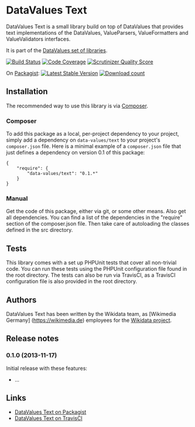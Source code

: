 # DataValues Text

DataValues Text is a small library build on top of DataValues that provides text
implementations of the DataValues, ValueParsers, ValueFormatters and ValueValidators interfaces.

It is part of the [DataValues set of libraries](https://github.com/DataValues).

[![Build Status](https://secure.travis-ci.org/DataValues/Text.png?branch=master)](http://travis-ci.org/DataValues/Text)
[![Code Coverage](https://scrutinizer-ci.com/g/DataValues/Text/badges/coverage.png?s=728b9287ebdd13fbe15255d4d55575c5b5d47b8f)](https://scrutinizer-ci.com/g/DataValues/Text/)
[![Scrutinizer Quality Score](https://scrutinizer-ci.com/g/DataValues/Text/badges/quality-score.png?s=3195539d2e929aafaefb4bc006fb0da6c09a4d2a)](https://scrutinizer-ci.com/g/DataValues/Text/)

On [Packagist](https://packagist.org/packages/data-values/text):
[![Latest Stable Version](https://poser.pugx.org/data-values/text/version.png)](https://packagist.org/packages/data-values/text)
[![Download count](https://poser.pugx.org/data-values/text/d/total.png)](https://packagist.org/packages/data-values/text)

## Installation

The recommended way to use this library is via [Composer](http://getcomposer.org/).

### Composer

To add this package as a local, per-project dependency to your project, simply add a
dependency on `data-values/text` to your project's `composer.json` file.
Here is a minimal example of a `composer.json` file that just defines a dependency on
version 0.1 of this package:

    {
        "require": {
            "data-values/text": "0.1.*"
        }
    }

### Manual

Get the code of this package, either via git, or some other means. Also get all dependencies.
You can find a list of the dependencies in the "require" section of the composer.json file.
Then take care of autoloading the classes defined in the src directory.

## Tests

This library comes with a set up PHPUnit tests that cover all non-trivial code. You can run these
tests using the PHPUnit configuration file found in the root directory. The tests can also be run
via TravisCI, as a TravisCI configuration file is also provided in the root directory.

## Authors

DataValues Text has been written by the Wikidata team, as [Wikimedia Germany]
(https://wikimedia.de) employees for the [Wikidata project](https://wikidata.org/).

## Release notes

### 0.1.0 (2013-11-17)

Initial release with these features:

* …

## Links

* [DataValues Text on Packagist](https://packagist.org/packages/data-values/text)
* [DataValues Text on TravisCI](https://travis-ci.org/DataValues/Text)
